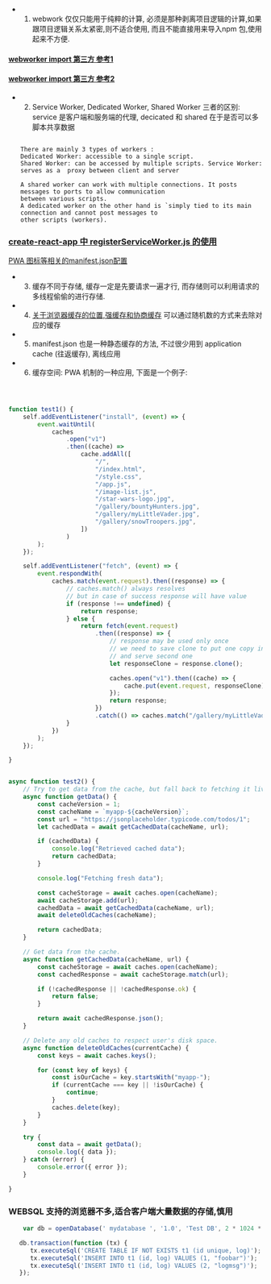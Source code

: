 

- 1. webwork 仅仅只能用于纯粹的计算, 必须是那种剥离项目逻辑的计算,如果跟项目逻辑关系太紧密,则不适合使用, 而且不能直接用来导入npm 包,使用起来不方便.
#### [webworker import 第三方 参考1](https://blog.csdn.net/qq_33040483/article/details/109574777)
#### [webworker import 第三方 参考2](https://juejin.cn/post/6844903935908675598)

- 2. Service Worker, Dedicated Worker,  Shared Worker 三者的区别: service 是客户端和服务端的代理, decicated 和 shared 在于是否可以多脚本共享数据
  
  ```
  
  There are mainly 3 types of workers :
  Dedicated Worker: accessible to a single script. 
  Shared Worker: can be accessed by multiple scripts. Service Worker: serves as a  proxy between client and server
  
  A shared worker can work with multiple connections. It posts messages to ports to allow communication 
  between various scripts.
  A dedicated worker on the other hand is `simply tied to its main connection and cannot post messages to 
  other scripts (workers).
  ```
  
### [create-react-app 中 registerServiceWorker.js 的使用](https://blog.csdn.net/u010565037/article/details/102916848)
[PWA 图标等相关的manifest.json配置](https://blog.csdn.net/zemprogram/article/details/102989404)

- 3. 缓存不同于存储, 缓存一定是先要请求一遍才行, 而存储则可以利用请求的多线程偷偷的进行存储.

- 4. [关于浏览器缓存的位置,强缓存和协商缓存](https://cloud.tencent.com/developer/article/1523550) 可以通过随机数的方式来去除对应的缓存
- 5. manifest.json 也是一种静态缓存的方法, 不过很少用到 application cache (往返缓存), 离线应用
- 6. 缓存空间: PWA 机制的一种应用, 下面是一个例子:

```js

  

function test1() {
    self.addEventListener("install", (event) => {
        event.waitUntil(
            caches
                .open("v1")
                .then((cache) =>
                    cache.addAll([
                        "/",
                        "/index.html",
                        "/style.css",
                        "/app.js",
                        "/image-list.js",
                        "/star-wars-logo.jpg",
                        "/gallery/bountyHunters.jpg",
                        "/gallery/myLittleVader.jpg",
                        "/gallery/snowTroopers.jpg",
                    ])
                )
        );
    });

    self.addEventListener("fetch", (event) => {
        event.respondWith(
            caches.match(event.request).then((response) => {
                // caches.match() always resolves
                // but in case of success response will have value
                if (response !== undefined) {
                    return response;
                } else {
                    return fetch(event.request)
                        .then((response) => {
                            // response may be used only once
                            // we need to save clone to put one copy in cache
                            // and serve second one
                            let responseClone = response.clone();

                            caches.open("v1").then((cache) => {
                                cache.put(event.request, responseClone);
                            });
                            return response;
                        })
                        .catch(() => caches.match("/gallery/myLittleVader.jpg"));
                }
            })
        );
    });

}


async function test2() {
    // Try to get data from the cache, but fall back to fetching it live.
    async function getData() {
        const cacheVersion = 1;
        const cacheName = `myapp-${cacheVersion}`;
        const url = "https://jsonplaceholder.typicode.com/todos/1";
        let cachedData = await getCachedData(cacheName, url);

        if (cachedData) {
            console.log("Retrieved cached data");
            return cachedData;
        }

        console.log("Fetching fresh data");

        const cacheStorage = await caches.open(cacheName);
        await cacheStorage.add(url);
        cachedData = await getCachedData(cacheName, url);
        await deleteOldCaches(cacheName);

        return cachedData;
    }

    // Get data from the cache.
    async function getCachedData(cacheName, url) {
        const cacheStorage = await caches.open(cacheName);
        const cachedResponse = await cacheStorage.match(url);

        if (!cachedResponse || !cachedResponse.ok) {
            return false;
        }

        return await cachedResponse.json();
    }

    // Delete any old caches to respect user's disk space.
    async function deleteOldCaches(currentCache) {
        const keys = await caches.keys();

        for (const key of keys) {
            const isOurCache = key.startsWith("myapp-");
            if (currentCache === key || !isOurCache) {
                continue;
            }
            caches.delete(key);
        }
    }

    try {
        const data = await getData();
        console.log({ data });
    } catch (error) {
        console.error({ error });
    }

}
```

### WEBSQL 支持的浏览器不多,适合客户端大量数据的存储,慎用
```js
    var db = openDatabase(' mydatabase ', '1.0', 'Test DB', 2 * 1024 * 1024); 

   db.transaction(function (tx) { 
      tx.executeSql('CREATE TABLE IF NOT EXISTS t1 (id unique, log)');  
      tx.executeSql('INSERT INTO t1 (id, log) VALUES (1, "foobar")');  
      tx.executeSql('INSERT INTO t1 (id, log) VALUES (2, "logmsg")');  
   });
```
